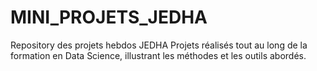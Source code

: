 # MINI_PROJETS_JEDHA
Repository des projets hebdos JEDHA
Projets réalisés tout au long de la formation en Data Science, illustrant les méthodes et les outils abordés.
